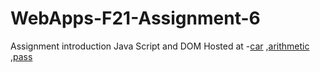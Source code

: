 # WebApps-F21-Assignment-6
Assignment introduction Java Script and DOM
Hosted at
-[car](https://44-563-webapps-f21.github.io/webapps-f21-assignment-6-Govind2003/car.html)
,[arithmetic](https://44-563-webapps-f21.github.io/webapps-f21-assignment-6-Govind2003/arithmetic.html)
,[pass](https://44-563-webapps-f21.github.io/webapps-f21-assignment-6-Govind2003/pass.html)